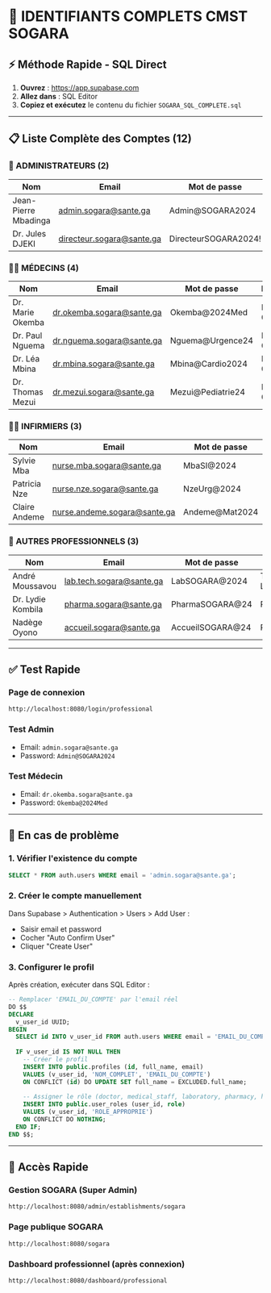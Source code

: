 # 🔐 IDENTIFIANTS COMPLETS CMST SOGARA

## ⚡ Méthode Rapide - SQL Direct

1. **Ouvrez** : https://app.supabase.com
2. **Allez dans** : SQL Editor
3. **Copiez et exécutez** le contenu du fichier `SOGARA_SQL_COMPLETE.sql`

---

## 📋 Liste Complète des Comptes (12)

### 👮 ADMINISTRATEURS (2)

| Nom | Email | Mot de passe | Matricule |
|-----|-------|--------------|-----------|
| Jean-Pierre Mbadinga | admin.sogara@sante.ga | Admin@SOGARA2024 | ADM-001 |
| Dr. Jules DJEKI | directeur.sogara@sante.ga | DirecteurSOGARA2024! | DIR-001 |

### 👨‍⚕️ MÉDECINS (4)

| Nom | Email | Mot de passe | Matricule |
|-----|-------|--------------|-----------|
| Dr. Marie Okemba | dr.okemba.sogara@sante.ga | Okemba@2024Med | MED-012 |
| Dr. Paul Nguema | dr.nguema.sogara@sante.ga | Nguema@Urgence24 | MED-015 |
| Dr. Léa Mbina | dr.mbina.sogara@sante.ga | Mbina@Cardio2024 | MED-018 |
| Dr. Thomas Mezui | dr.mezui.sogara@sante.ga | Mezui@Pediatrie24 | MED-022 |

### 👩‍⚕️ INFIRMIERS (3)

| Nom | Email | Mot de passe | Matricule |
|-----|-------|--------------|-----------|
| Sylvie Mba | nurse.mba.sogara@sante.ga | MbaSI@2024 | INF-025 |
| Patricia Nze | nurse.nze.sogara@sante.ga | NzeUrg@2024 | INF-028 |
| Claire Andeme | nurse.andeme.sogara@sante.ga | Andeme@Mat2024 | INF-030 |

### 🔬 AUTRES PROFESSIONNELS (3)

| Nom | Email | Mot de passe | Rôle | Matricule |
|-----|-------|--------------|------|-----------|
| André Moussavou | lab.tech.sogara@sante.ga | LabSOGARA@2024 | Technicien Labo | LAB-008 |
| Dr. Lydie Kombila | pharma.sogara@sante.ga | PharmaSOGARA@24 | Pharmacien | PHAR-004 |
| Nadège Oyono | accueil.sogara@sante.ga | AccueilSOGARA@24 | Réceptionniste | REC-002 |

---

## ✅ Test Rapide

### Page de connexion
```
http://localhost:8080/login/professional
```

### Test Admin
- Email: `admin.sogara@sante.ga`
- Password: `Admin@SOGARA2024`

### Test Médecin
- Email: `dr.okemba.sogara@sante.ga`
- Password: `Okemba@2024Med`

---

## 🔧 En cas de problème

### 1. Vérifier l'existence du compte
```sql
SELECT * FROM auth.users WHERE email = 'admin.sogara@sante.ga';
```

### 2. Créer le compte manuellement
Dans Supabase > Authentication > Users > Add User :
- Saisir email et password
- Cocher "Auto Confirm User"
- Cliquer "Create User"

### 3. Configurer le profil
Après création, exécuter dans SQL Editor :
```sql
-- Remplacer 'EMAIL_DU_COMPTE' par l'email réel
DO $$
DECLARE
  v_user_id UUID;
BEGIN
  SELECT id INTO v_user_id FROM auth.users WHERE email = 'EMAIL_DU_COMPTE';
  
  IF v_user_id IS NOT NULL THEN
    -- Créer le profil
    INSERT INTO public.profiles (id, full_name, email)
    VALUES (v_user_id, 'NOM_COMPLET', 'EMAIL_DU_COMPTE')
    ON CONFLICT (id) DO UPDATE SET full_name = EXCLUDED.full_name;
    
    -- Assigner le rôle (doctor, medical_staff, laboratory, pharmacy, hospital)
    INSERT INTO public.user_roles (user_id, role)
    VALUES (v_user_id, 'ROLE_APPROPRIE')
    ON CONFLICT DO NOTHING;
  END IF;
END $$;
```

---

## 📍 Accès Rapide

### Gestion SOGARA (Super Admin)
```
http://localhost:8080/admin/establishments/sogara
```

### Page publique SOGARA
```
http://localhost:8080/sogara
```

### Dashboard professionnel (après connexion)
```
http://localhost:8080/dashboard/professional
```
